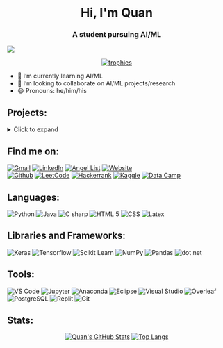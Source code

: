 <h1 align="center">Hi, I'm Quan</h1>
<h3 align="center">A student pursuing AI/ML</h3>

<!-- ![](https://visitor-badge.laobi.icu/badge?page_id=QuanHNguyen232.QuanHNguyen232) -->
![](https://img.shields.io/github/followers/QuanHNguyen232?label=Follow&style=social)


<!-- ############################################################ -->
<!-- ######################### TROPHIES ######################### -->
<!-- ############################################################ -->
<p align="center"> <a href="https://github.com/ryo-ma/github-profile-trophy"><img src="https://github-profile-trophy.vercel.app/?username=QuanHNguyen232&row=1&no-bg=false&no-frame=false&theme=juicyfresh" alt="trophies" /></a> </p>



<!-- ############################################################ -->
<!-- ####################### INTRODUCTION ####################### -->
<!-- ############################################################ -->
- 🌱 I’m currently learning AI/ML
- 👯 I’m looking to collaborate on AI/ML projects/research
- 😄 Pronouns: he/him/his


<!-- ############################################################ -->
<!-- ######################### PROJECTS ######################### -->
<!-- ############################################################ -->
## Projects:
<details>
<summary>Click to expand</summary>

 <details>
  <summary markdown="span"><b>[Mar 2022]</b> CSV/XLSX to HTML (<a href="https://github.com/Gettysburg-College/csv_xlsx_to_html">Github</a>)</summary>
  
  * Converted data from csv/xlsx file and export as HTML string of list of students on Dean's Honor and Commendation List, grouping based on their cohort.
 </details>

 <details>
  <summary markdown="span"><b>[Feb 2022]</b> Football player classification (<a href="https://github.com/QuanHNguyen232/NFL-Analysis">Github</a>)</summary>
  
  * Predicted NFL team winning rate based on team statistics from the 2021 season by using <b>Linear, Ridge, and Lasso</b> regressions. Accuracy: 68.2\%.
  * Classified individual NFL players into their correct position based on their individual statistics using classification models: <b>KNN, SVM, Naïve Bayes, and Random Forest</b>. Accuracy: 77.1\%.
  * Oversampled to balance data of each class in classification problem.
 </details>

<details>
  <summary markdown="span"><b>[Nov 2021]</b> Course cluster IDS90 (<a href="https://github.com/QuanHNguyen232/Course-cluster-IDS90">Github</a>)</summary>
  
  * Prompt user to add income and spending each month and save data in JSON file with JavaFX for GUI.
  * Exported data as PDF file, listing all transactions and a bar chart based on data.
 </details>

</details>


<!-- ############################################################ -->
<!-- ########################### INFO ########################### -->
<!-- ############################################################ -->
<!-- https://github.com/iconic/open-iconic/tree/master/svg -->
## Find me on:
<div>
<a href="mailto:quan.nh2002@gmail.com" target="_blank"><img alt="Gmail" src="https://img.shields.io/badge/Gmail-D14836?style=for-the-badge&logo=gmail&logoColor=white"/></a>
<a href="https://www.linkedin.com/in/quan-h-nguyen/" target="_blank"><img alt="LinkedIn" src="https://img.shields.io/badge/LinkedIn-0077B5?style=for-the-badge&logo=linkedin&logoColor=white"/></a>
<a href="https://angel.co/u/quan-nguyen-71" target="_blank"><img alt="Angel List" src="https://img.shields.io/badge/AngelList-000000?style=for-the-badge&logo=angellist&logoColor=white"/></a>
<a href="https://quanhnguyen232.github.io/" target="_blank" target="_blank"><img alt="Website" src="https://img.shields.io/badge/website-00CED1?style=for-the-badge&logo=githubpages&logoColor=black"/></a>
</div>
<div>
<a href="https://github.com/QuanHNguyen232" target="_blank"><img alt="Github" src="https://img.shields.io/badge/GitHub-181717?style=for-the-badge&logo=github&logoColor=white"/></a>
<a href="https://leetcode.com/QuanHNguyen232/" target="_blank"><img alt="LeetCode" src="https://img.shields.io/badge/-LeetCode-FFA116?style=for-the-badge&logo=LeetCode&logoColor=black"/></a>
<a href="https://www.hackerrank.com/QuanHNguyen232/" target="_blank"><img alt="Hackerrank" src="https://img.shields.io/badge/-Hackerrank-00EA64?style=for-the-badge&logo=HackerRank&logoColor=000000"/></a>
<a href="https://www.kaggle.com/quanhnguyen232/" target="_blank"><img alt="Kaggle" src="https://img.shields.io/badge/Kaggle-20BEFF?style=for-the-badge&logo=Kaggle&logoColor=white"/></a>
<a href="https://www.datacamp.com/profile/quannh2002/" target="_blank"><img alt="Data Camp" src="https://img.shields.io/badge/DataCamp-03EF62?style=for-the-badge&logo=datacamp&logoColor=black"/></a>

</div>

<!-- ############################################################ -->
<!-- ################## PROGRAMING LANGUAGES #################### -->
<!-- ############################################################ -->
## Languages:
<div>
<img alt="Python" src="https://img.shields.io/badge/Python-3776AB?style=for-the-badge&logo=python&logoColor=FFD43B" />
<img alt="Java" src="https://img.shields.io/badge/Java-ED8B00?style=for-the-badge&logo=java&logoColor=white" />
<img alt="C sharp" src="https://img.shields.io/badge/C%23-239120?style=for-the-badge&logo=c-sharp&logoColor=white" />
<img alt="HTML 5" src="https://img.shields.io/badge/HTML5-E34F26?style=for-the-badge&logo=html5&logoColor=white" />
<img alt="CSS" src="https://img.shields.io/badge/CSS-239120?&style=for-the-badge&logo=css3&logoColor=white" />
<img alt="Latex" src="https://img.shields.io/badge/Latex-E0E0E0?style=for-the-badge&logo=latex&logoColor=008080" />
</div>

<!-- ############################################################ -->
<!-- #################### LIBS & FRAMEWORKS ##################### -->
<!-- ############################################################ -->
## Libraries and Frameworks:
<div>
<img alt="Keras" src="https://img.shields.io/badge/Keras-D00000?style=for-the-badge&logo=keras&logoColor=white" />
<img alt="Tensorflow" src="https://img.shields.io/badge/TensorFlow-E0E0E0?style=for-the-badge&logo=tensorflow&logoColor=FF6F00" />
<img alt="Scikit Learn" src="https://img.shields.io/badge/scikit--learn-F7931E?style=for-the-badge&logo=scikitlearn&logoColor=29ABE2" />
<img alt="NumPy" src="https://img.shields.io/badge/NumPy-013243?style=for-the-badge&logo=numpy&logoColor=white" />
<img alt="Pandas" src="https://img.shields.io/badge/Pandas-150458?style=for-the-badge&logo=pandas&logoColor=white" />
<img alt="dot net" src="https://img.shields.io/badge/.NET-5C2D91?style=for-the-badge&logo=.net&logoColor=white" />
</div>

<!-- ############################################################ -->
<!-- ########################## TOOLS ########################### -->
<!-- ############################################################ -->
## Tools:
<div>
<img alt="VS Code" src="https://img.shields.io/badge/Visual_Studio_Code-007ACC?style=for-the-badge&logo=visual%20studio%20code&logoColor=white" />
<img alt="Jupyter" src="https://img.shields.io/badge/Jupyter-E0E0E0?style=for-the-badge&logo=jupyter&logoColor=F37626" />
<img alt="Anaconda" src="https://img.shields.io/badge/Anaconda-E0E0E0?style=for-the-badge&logo=anaconda&logoColor=44A833" />
<img alt="Eclipse" src="https://img.shields.io/badge/Eclipse-2C2255?style=for-the-badge&logo=eclipse&logoColor=white" />
<img alt="Visual Studio" src="https://img.shields.io/badge/Visual_Studio-5C2D91?style=for-the-badge&logo=visual%20studio&logoColor=white" />
<img alt="Overleaf" src="https://img.shields.io/badge/Overleaf-47A141?style=for-the-badge&logo=Overleaf&logoColor=white" />
<img alt="PostgreSQL" src="https://img.shields.io/badge/PostgreSQL-316192?style=for-the-badge&logo=postgresql&logoColor=white" />
<img alt="Replit" src="https://img.shields.io/badge/replit-667881?style=for-the-badge&logo=replit&logoColor=white" />
<img alt="Git" src="https://img.shields.io/badge/GIT-E44C30?style=for-the-badge&logo=git&logoColor=white" />
</div>



<!-- ############################################################ -->
<!-- ######################## REPO STATS ######################## -->
<!-- ############################################################ -->
<!--
[![Readme Card](https://github-readme-stats.vercel.app/api/pin/?username=QuanHNguyen232&show_owner=true&repo=Leetcode_soln)](https://github.com/anuraghazra/github-readme-stats) -->



<!-- ############################################################ -->
<!-- ######################## GITHUB STATS ###################### -->
<!-- ############################################################ -->
## Stats:
<div align="center">

[![Quan's GitHub Stats](https://awesome-github-stats.azurewebsites.net/user-stats/QuanHNguyen232?cardType=github&theme=react)](https://git.io/awesome-stats-card)
[![Top Langs](https://github-readme-stats.vercel.app/api/top-langs/?username=QuanHNguyen232&theme=react&layout=compact&langs_count=10)](https://github.com/anuraghazra/github-readme-stats)
<!-- [![GitHub Streak](http://github-readme-streak-stats.herokuapp.com?user=QuanHNguyen232&theme=react&date_format=M%20j%5B%2C%20Y%5D)](https://git.io/streak-stats) -->
</div>






<!-- ############################################################ -->
<!-- ########################## SOURCES ######################### -->
<!-- ############################################################ -->
<!-- 
https://dev.to/charalambosioannou/create-a-dynamic-github-profile-readme-il5
https://github.com/anuraghazra/github-readme-stats
https://github.com/abhisheknaiidu/awesome-github-profile-readme
https://medium.com/swlh/how-to-create-a-self-updating-readme-md-for-your-github-profile-f8b05744ca91

##### Beautiful Badges #####
Syntax: https://shields.io/
Icon+Color: https://simpleicons.org/
Logo: https://github.com/simple-icons/simple-icons/blob/develop/slugs.md
Sample: https://dev.to/envoy_/150-badges-for-github-pnk
-->

<!-- ############################################################ -->
<!-- ########################## OBSOLETE ######################## -->
<!-- ############################################################ -->
<!-- **QuanHNguyen232/QuanHNguyen232** is a ✨ _special_ ✨ repository because its `README.md` (this file) appears on your GitHub profile.
Here are some ideas to get you started:
- 🔭 I’m currently working on ...
- 🤔 I’m looking for help with ...
- 💬 Ask me about ...
- ⚡ Fun fact: ... 
-->

<!--[![Quan's GitHub stats](https://github-readme-stats.vercel.app/api?username=QuanHNguyen232&show_icons=true&theme=algolia)](https://github.com/anuraghazra/github-readme-stats)
![Top Langs](https://github-readme-stats.vercel.app/api/top-langs/?username=QuanHNguyen232&theme=algolia)-->

<!-- [**March 2021 - Present**]:
  * Build mobilie application with React Native which warns users of early forest fire.
  * [Google Play Link](https://play.google.com/store/apps/details?id=vnfis.com.vn.phscr_gla&hl=en&gl=US)
  * [Appstore Link](https://apps.apple.com/us/app/hotspot-gla/id1572979362) (will be updated in the future) -->
  
  
<!--
<p align="center">
<img src="https://raw.githubusercontent.com/github/explore/80688e429a7d4ef2fca1e82350fe8e3517d3494d/topics/python/python.png" alt="Python" height="40" style="vertical-align:top; margin:4px;">
<img src="https://raw.githubusercontent.com/github/explore/80688e429a7d4ef2fca1e82350fe8e3517d3494d/topics/tensorflow/tensorflow.png" alt="Tensorflow" height="40" style="vertical-align:top; margin:4px;">
<img src="https://raw.githubusercontent.com/github/explore/80688e429a7d4ef2fca1e82350fe8e3517d3494d/topics/scikit-learn/scikit-learn.png" alt="Scikit Learn" height="40" style="vertical-align:top; margin:4px;">
<img src="https://raw.githubusercontent.com/github/explore/80688e429a7d4ef2fca1e82350fe8e3517d3494d/topics/opencv/opencv.png" alt="Open CV" height="40" style="vertical-align:top; margin:4px;">
<img src="https://raw.githubusercontent.com/github/explore/80688e429a7d4ef2fca1e82350fe8e3517d3494d/topics/visual-studio-code/visual-studio-code.png" alt="VS Code" height="40" style="vertical-align:top; margin:4px;">
<img src="https://raw.githubusercontent.com/github/explore/80688e429a7d4ef2fca1e82350fe8e3517d3494d/topics/jupyter-notebook/jupyter-notebook.png" alt="Jupyter Notebook" height="40" style="vertical-align:top; margin:4px;">
</p>
-->

<!--
### Others
<p align="center">
<img src="https://raw.githubusercontent.com/github/explore/80688e429a7d4ef2fca1e82350fe8e3517d3494d/topics/latex/latex.png" alt="LaTex" height="40" style="vertical-align:top; margin:4px;">
</p> -->

<!--
### Web development
<p align="center">
<img src="https://raw.githubusercontent.com/github/explore/80688e429a7d4ef2fca1e82350fe8e3517d3494d/topics/html/html.png" alt="HTML" height="40" style="vertical-align:top; margin:4px;">
<img src="https://raw.githubusercontent.com/github/explore/80688e429a7d4ef2fca1e82350fe8e3517d3494d/topics/css/css.png" alt="CSS" height="40" style="vertical-align:top; margin:4px;">
<img src="https://raw.githubusercontent.com/github/explore/80688e429a7d4ef2fca1e82350fe8e3517d3494d/topics/aspnet/aspnet.png" alt="asp dot net" height="40" style="vertical-align:top; margin:4px;">
<img src="https://raw.githubusercontent.com/github/explore/80688e429a7d4ef2fca1e82350fe8e3517d3494d/topics/java/java.png" alt="Java" height="40" style="vertical-align:top; margin:4px;">
<img src="https://raw.githubusercontent.com/github/explore/80688e429a7d4ef2fca1e82350fe8e3517d3494d/topics/sql/sql.png" alt="SQL" height="40" style="vertical-align:top; margin:4px;">
<img src="https://raw.githubusercontent.com/github/explore/80688e429a7d4ef2fca1e82350fe8e3517d3494d/topics/postgresql/postgresql.png" alt="PostgreSQL" height="40" style="vertical-align:top; margin:4px;">
</p>
-->
